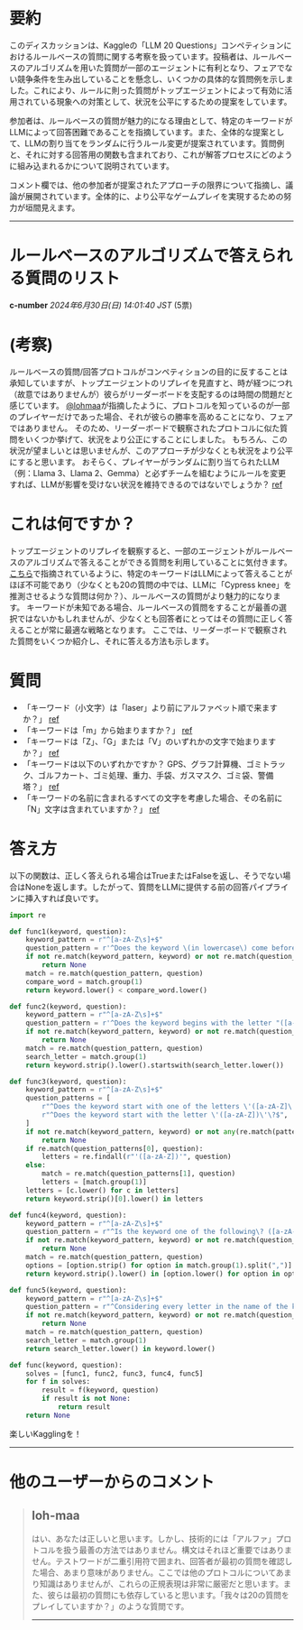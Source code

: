 # 要約 
このディスカッションは、Kaggleの「LLM 20 Questions」コンペティションにおけるルールベースの質問に関する考察を扱っています。投稿者は、ルールベースのアルゴリズムを用いた質問が一部のエージェントに有利となり、フェアでない競争条件を生み出していることを懸念し、いくつかの具体的な質問例を示しました。これにより、ルールに則った質問がトップエージェントによって有効に活用されている現象への対策として、状況を公平にするための提案をしています。

参加者は、ルールベースの質問が魅力的になる理由として、特定のキーワードがLLMによって回答困難であることを指摘しています。また、全体的な提案として、LLMの割り当てをランダムに行うルール変更が提案されています。質問例と、それに対する回答用の関数も含まれており、これが解答プロセスにどのように組み込まれるかについて説明されています。

コメント欄では、他の参加者が提案されたアプローチの限界について指摘し、議論が展開されています。全体的に、より公平なゲームプレイを実現するための努力が垣間見えます。

---
# ルールベースのアルゴリズムで答えられる質問のリスト
**c-number** *2024年6月30日(日) 14:01:40 JST* (5票)

# (考察)
ルールベースの質問/回答プロトコルがコンペティションの目的に反することは承知していますが、トップエージェントのリプレイを見直すと、時が経つにつれ（故意ではありませんが）彼らがリーダーボードを支配するのは時間の問題だと感じています。
[@lohmaa](https://www.kaggle.com/lohmaa)が指摘したように、プロトコルを知っているのが一部のプレイヤーだけであった場合、それが彼らの勝率を高めることになり、フェアではありません。
そのため、リーダーボードで観察されたプロトコルに似た質問をいくつか挙げて、状況をより公正にすることにしました。
もちろん、この状況が望ましいとは思いませんが、このアプローチが少なくとも状況をより公平にすると思います。
おそらく、プレイヤーがランダムに割り当てられたLLM（例：Llama 3、Llama 2、Gemma）と必ずチームを組むようにルールを変更すれば、LLMが影響を受けない状況を維持できるのではないでしょうか？ [ref](https://www.kaggle.com/competitions/llm-20-questions/discussion/511343#2866948)

# これは何ですか？
トップエージェントのリプレイを観察すると、一部のエージェントがルールベースのアルゴリズムで答えることができる質問を利用していることに気付きます。
[こちら](https://www.kaggle.com/competitions/llm-20-questions/discussion/515751)で指摘されているように、特定のキーワードはLLMによって答えることがほぼ不可能であり（少なくとも20の質問の中では、LLMに「Cypress knee」を推測させるような質問は何か？）、ルールベースの質問がより魅力的になります。
キーワードが未知である場合、ルールベースの質問をすることが最善の選択ではないかもしれませんが、少なくとも回答者にとってはその質問に正しく答えることが常に最適な戦略となります。
ここでは、リーダーボードで観察された質問をいくつか紹介し、それに答える方法も示します。

# 質問
- 「キーワード（小文字）は「laser」より前にアルファベット順で来ますか？」 [ref](https://www.kaggle.com/competitions/llm-20-questions/leaderboard?dialog=episodes-episode-55219628)
- 「キーワードは「m」から始まりますか？」 [ref](https://www.kaggle.com/competitions/llm-20-questions/leaderboard?dialog=episodes-episode-55203947)
- 「キーワードは「Z」、「G」または「V」のいずれかの文字で始まりますか？」 [ref](https://www.kaggle.com/competitions/llm-20-questions/leaderboard?dialog=episodes-episode-55196291)
- 「キーワードは以下のいずれかですか？ GPS、グラフ計算機、ゴミトラック、ゴルフカート、ゴミ処理、重力、手袋、ガスマスク、ゴミ袋、警備塔？」 [ref](https://www.kaggle.com/competitions/llm-20-questions/leaderboard?dialog=episodes-episode-55196291)
- 「キーワードの名前に含まれるすべての文字を考慮した場合、その名前に「N」文字は含まれていますか？」 [ref](https://www.kaggle.com/competitions/llm-20-questions/leaderboard?dialog=episodes-episode-55209104)

# 答え方
以下の関数は、正しく答えられる場合はTrueまたはFalseを返し、そうでない場合はNoneを返します。したがって、質問をLLMに提供する前の回答パイプラインに挿入すれば良いです。

```python
import re

def func1(keyword, question):
    keyword_pattern = r"^[a-zA-Z\s]+$"
    question_pattern = r'^Does the keyword \(in lowercase\) come before "([a-zA-Z\s]+)" in alphabetical order\?$'
    if not re.match(keyword_pattern, keyword) or not re.match(question_pattern, question):
        return None
    match = re.match(question_pattern, question)
    compare_word = match.group(1)
    return keyword.lower() < compare_word.lower()

def func2(keyword, question):
    keyword_pattern = r"^[a-zA-Z\s]+$"
    question_pattern = r'^Does the keyword begins with the letter "([a-zA-Z])"\?$'
    if not re.match(keyword_pattern, keyword) or not re.match(question_pattern, question):
        return None
    match = re.match(question_pattern, question)
    search_letter = match.group(1)
    return keyword.strip().lower().startswith(search_letter.lower())

def func3(keyword, question):
    keyword_pattern = r"^[a-zA-Z\s]+$"
    question_patterns = [
        r"^Does the keyword start with one of the letters \'([a-zA-Z]\'(?:, \'[a-zA-Z]\')*)(?: or \'[a-zA-Z]\')?\?$",
        r"^Does the keyword start with the letter \'([a-zA-Z])\'\?$",
    ]
    if not re.match(keyword_pattern, keyword) or not any(re.match(pattern, question) for pattern in question_patterns):
        return None
    if re.match(question_patterns[0], question):
        letters = re.findall(r"'([a-zA-Z])'", question)
    else:
        match = re.match(question_patterns[1], question)
        letters = [match.group(1)]
    letters = [c.lower() for c in letters]
    return keyword.strip()[0].lower() in letters

def func4(keyword, question):
    keyword_pattern = r"^[a-zA-Z\s]+$"
    question_pattern = r"^Is the keyword one of the following\? ([a-zA-Z\s,]+)\?$"
    if not re.match(keyword_pattern, keyword) or not re.match(question_pattern, question):
        return None
    match = re.match(question_pattern, question)
    options = [option.strip() for option in match.group(1).split(",")]
    return keyword.strip().lower() in [option.lower() for option in options]

def func5(keyword, question):
    keyword_pattern = r"^[a-zA-Z\s]+$"
    question_pattern = r"^Considering every letter in the name of the keyword, does the name of the keyword include the letter \'([A-Za-z])\'\?$"
    if not re.match(keyword_pattern, keyword) or not re.match(question_pattern, question):
        return None
    match = re.match(question_pattern, question)
    search_letter = match.group(1)
    return search_letter.lower() in keyword.lower()

def func(keyword, question):
    solves = [func1, func2, func3, func4, func5]
    for f in solves:
        result = f(keyword, question)
        if result is not None:
            return result
    return None
```
楽しいKagglingを！

---
 # 他のユーザーからのコメント
> ## loh-maa
> 
> はい、あなたは正しいと思います。しかし、技術的には「アルファ」プロトコルを扱う最善の方法ではありません。構文はそれほど重要ではありません。テストワードが二重引用符で囲まれ、回答者が最初の質問を確認した場合、あまり意味がありません。ここでは他のプロトコルについてあまり知識はありませんが、これらの正規表現は非常に厳密だと思います。また、彼らは最初の質問にも依存していると思います。「我々は20の質問をプレイしていますか？」のような質問です。
> 
> ---
